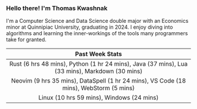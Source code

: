 
### Hello there! I'm Thomas Kwashnak

I'm a Computer Science and Data Science double major with an Economics
minor at Quinnipiac University, graduating in 2024.
I enjoy diving into algorithms and learning the inner-workings of the tools
many programmers take for granted.

| Past Week Stats |
| :---: |
| Rust (6 hrs 48 mins), Python (1 hr 24 mins), Java (37 mins), Lua (33 mins), Markdown (30 mins) |
| Neovim (9 hrs 35 mins), DataSpell (1 hr 24 mins), VS Code (18 mins), WebStorm (5 mins) |
| Linux (10 hrs 59 mins), Windows (24 mins) |

